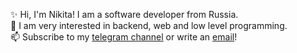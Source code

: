 ✨ Hi, I'm Nikita! I am a software developer from Russia.  
💙 I am very interested in backend, web and low level programming.  
📫 Subscribe to my [telegram channel](https://t.me/syndev) or write an [email](nikita.nikita.krasnov@gmail.com)! 
